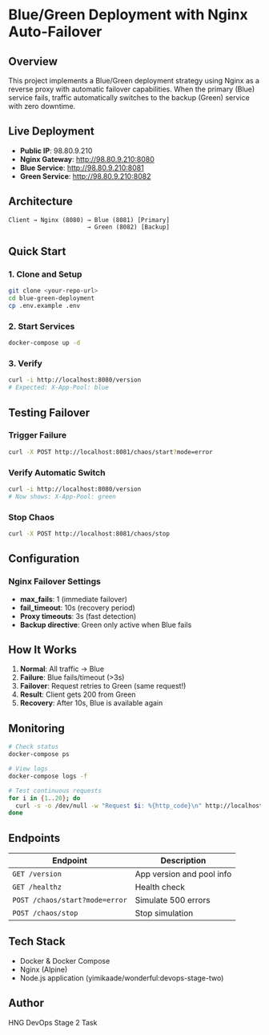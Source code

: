 # Blue/Green Deployment with Nginx Auto-Failover

## Overview
This project implements a Blue/Green deployment strategy using Nginx as a reverse proxy with automatic failover capabilities. When the primary (Blue) service fails, traffic automatically switches to the backup (Green) service with zero downtime.

## Live Deployment
- **Public IP**: 98.80.9.210
- **Nginx Gateway**: http://98.80.9.210:8080
- **Blue Service**: http://98.80.9.210:8081
- **Green Service**: http://98.80.9.210:8082

## Architecture
```
Client → Nginx (8080) → Blue (8081) [Primary]
                      → Green (8082) [Backup]
```

## Quick Start

### 1. Clone and Setup
```bash
git clone <your-repo-url>
cd blue-green-deployment
cp .env.example .env
```

### 2. Start Services
```bash
docker-compose up -d
```

### 3. Verify
```bash
curl -i http://localhost:8080/version
# Expected: X-App-Pool: blue
```

## Testing Failover

### Trigger Failure
```bash
curl -X POST http://localhost:8081/chaos/start?mode=error
```

### Verify Automatic Switch
```bash
curl -i http://localhost:8080/version
# Now shows: X-App-Pool: green
```

### Stop Chaos
```bash
curl -X POST http://localhost:8081/chaos/stop
```

## Configuration

### Nginx Failover Settings
- **max_fails**: 1 (immediate failover)
- **fail_timeout**: 10s (recovery period)
- **Proxy timeouts**: 3s (fast detection)
- **Backup directive**: Green only active when Blue fails

## How It Works

1. **Normal**: All traffic → Blue
2. **Failure**: Blue fails/timeout (>3s)
3. **Failover**: Request retries to Green (same request!)
4. **Result**: Client gets 200 from Green
5. **Recovery**: After 10s, Blue is available again

## Monitoring
```bash
# Check status
docker-compose ps

# View logs
docker-compose logs -f

# Test continuous requests
for i in {1..20}; do 
  curl -s -o /dev/null -w "Request $i: %{http_code}\n" http://localhost:8080/version
done
```

## Endpoints

| Endpoint | Description |
|----------|-------------|
| `GET /version` | App version and pool info |
| `GET /healthz` | Health check |
| `POST /chaos/start?mode=error` | Simulate 500 errors |
| `POST /chaos/stop` | Stop simulation |

## Tech Stack
- Docker & Docker Compose
- Nginx (Alpine)
- Node.js application (yimikaade/wonderful:devops-stage-two)

## Author
HNG DevOps Stage 2 Task
